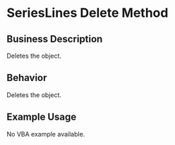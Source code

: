 # SeriesLines Delete Method

## Business Description
Deletes the object.

## Behavior
Deletes the object.

## Example Usage
No VBA example available.